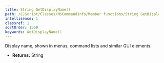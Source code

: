 ```yaml
---
title: String GetDisplayName()
path: /EJScript/Classes/NSCommandInfo/Member functions/String GetDisplayName()
intellisense: 1
classref: 1
sortOrder: 1569
keywords: GetDisplayName()
---
```



Display name, shown in menus, command lists and similar GUI elements.



* **Returns:** String


